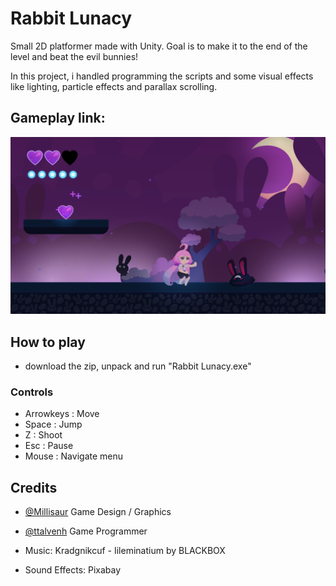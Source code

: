 # Rabbit Lunacy
Small 2D platformer made with Unity. Goal is to make it to the end of the level and beat the evil bunnies!

In this project, i handled programming the scripts and some visual effects like lighting, particle effects and parallax scrolling.

    

## Gameplay link:
 
[![Video Thumbnail](https://github.com/TTalvenH/project_thumbnails/blob/master/RabbitLunacy.png?raw=true)](https://youtu.be/F0eX6oMyhIU)



## How to play

- download the zip, unpack and run "Rabbit Lunacy.exe"

### Controls

- Arrowkeys : Move
- Space     : Jump
- Z         : Shoot
- Esc       : Pause
- Mouse     : Navigate menu


## Credits

- [@Millisaur](https://www.github.com/Millisaur) Game Design / Graphics
- [@ttalvenh](https://www.github.com/ttalvenh) Game Programmer

- Music: Kradgnikcuf - Iileminatium by BLACKBOX
- Sound Effects: Pixabay
